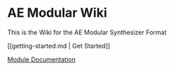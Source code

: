 # AE Modular Wiki

This is the Wiki for the AE Modular Synthesizer Format

[[getting-started.md | Get Started]]

[Module Documentation](/modules/)